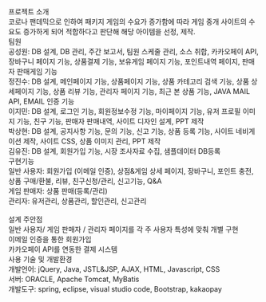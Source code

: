 프로젝트 소개<br>
코로나 팬데믹으로 인하여 패키지 게임의 수요가 증가함에 따라 게임 중개 사이트의 수요도 증가하게 되어 적합하다고 판단해 해당 아이템을 선정, 제작.
<br>
팀원<br>
공성원: DB 설계, DB 관리, 주간 보고서, 팀원 스케줄 관리, 소스 취합, 카카오페이 API, 장바구니 페이지 기능, 상품결제 기능, 보유게임 페이지 기능, 포인트내역 페이지, 판매자 판매게임 기능<br>
정진수: DB 설계, 메인페이지 기능, 상품페이지 기능, 상품 카테고리 검색 기능, 상품 상세페이지 기능, 상품 리뷰 기능, 관리자 페이지 기능, 최근 본 상품 기능, JAVA MAIL API, EMAIL 인증 기능<br>
이지민: DB 설계, 로그인 기능, 회원정보수정 기능, 마이페이지 기능, 유저 프로필 이미지 기능, 친구 기능, 판매자 판매내역, 사이트 디자인 설계, PPT 제작<br>
박상현: DB 설계, 공지사항 기능, 문의 기능, 신고 기능, 상품 등록 기능, 사이트 네비게이션 제작, 사이트 CSS, 상품 이미지 관리, PPT 제작<br>
김유진: DB 설계, 회원가입 기능, 시장 조사자료 수집, 샘플데이터 DB등록
<br>
구현기능<br>
일반 사용자: 회원가입 (이메일 인증), 상점&게임 상세 페이지, 장바구니, 포인트 충전, 상품 구매/환불, 리뷰, 친구신청/관리, 신고기능, Q&A<br>
게임 판매자: 상품 판매(등록/관리)<br>
관리자: 유저관리, 상품관리, 할인관리, 신고관리<br>
<br>
설계 주안점<br>
일반 사용자/ 게임 판매자 / 관리자 페이지를 각 주 사용자 특성에 맞춰 개별 구현<br>
이메일 인증을 통한 회원가입<br>
카카오페이 API를 연동한 결제 시스템
<br>
사용 기술 및 개발환경<br>
개발언어: jQuery, Java, JSTL&JSP, AJAX, HTML, Javascript, CSS<br>
서버: ORACLE, Apache Tomcat, MyBatis<br>
개발도구: spring, eclipse, visual studio code, Bootstrap, kakaopay
